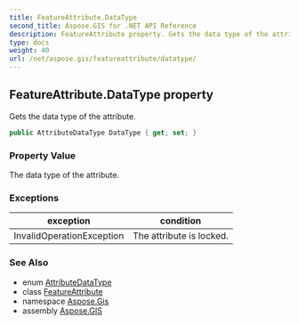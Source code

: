 ```yaml
---
title: FeatureAttribute.DataType
second_title: Aspose.GIS for .NET API Reference
description: FeatureAttribute property. Gets the data type of the attribute
type: docs
weight: 40
url: /net/aspose.gis/featureattribute/datatype/
---
```

## FeatureAttribute.DataType property

Gets the data type of the attribute.

```csharp
public AttributeDataType DataType { get; set; }
```

### Property Value

The data type of the attribute.

### Exceptions

| exception | condition |
| --- | --- |
| InvalidOperationException | The attribute is locked. |

### See Also

* enum [AttributeDataType](../../attributedatatype/)
* class [FeatureAttribute](../)
* namespace [Aspose.Gis](../../featureattribute/)
* assembly [Aspose.GIS](../../../)


